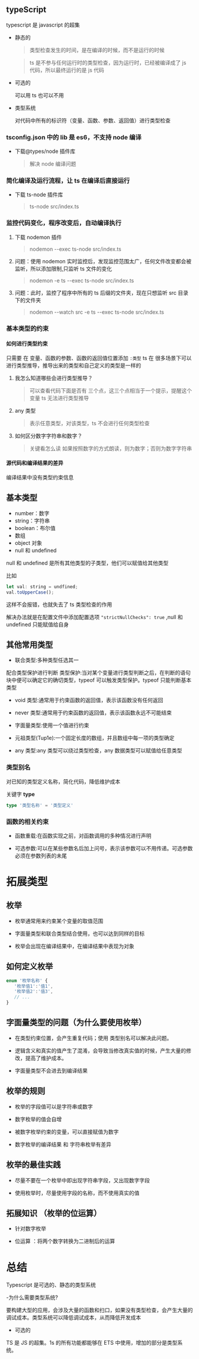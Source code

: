 ## typeScript

typescript 是 javascript 的超集

- 静态的

  > 类型检查发生的时间，是在编译的时候，而不是运行的时候

  > ts 是不参与任何运行时的类型检查，因为运行时，已经被编译成了 js 代码，所以最终运行的是 js 代码

- 可选的

  可以用 ts 也可以不用

- 类型系统

  对代码中所有的标识符（变量、函数、参数、返回值）进行类型检查

### tsconfig.json 中的 lib 是 es6，不支持 node 编译

- 下载@types/node 插件库
  > 解决 node 编译问题

### 简化编译及运行流程，让 ts 在编译后直接运行

- 下载 ts-node 插件库
  > ts-node src/index.ts

### 监控代码变化，程序改变后，自动编译执行

1. 下载 nodemon 插件
   > nodemon --exec ts-node src/index.ts
2. 问题：使用 nodemon 实时监控后，发现监控范围太广，任何文件改变都会被监听，所以添加限制,只监听 ts 文件的变化
   > nodemon -e ts --exec ts-node src/index.ts
3. 问题：此时，监控了程序中所有的 ts 后缀的文件夹，现在只想监听 src 目录下的文件夹
   > nodemon --watch src -e ts --exec ts-node src/index.ts

### 基本类型的约束

#### 如何进行类型约束

只需要 在 变量、函数的参数、函数的返回值位置添加 `:类型`
ts 在 很多场景下可以进行类型推导，推导出来的类型和自己定义的类型是一样的

1. 我怎么知道哪些会进行类型推导？
   > 可以查看代码下面是否有 三个点，这三个点相当于一个提示，提醒这个变量 ts 无法进行类型推导
2. any 类型
   > 表示任意类型，对该类型，ts 不会进行任何类型检查
3. 如何区分数字字符串和数字？
   > 关键看怎么读
   > 如果按照数字的方式朗读，则为数字；否则为数字字符串

#### 源代码和编译结果的差异

编译结果中没有类型约束信息

## 基本类型

- number：数字
- string：字符串
- boolean：布尔值
- 数组
- object 对象
- null 和 undefined

null 和 undefined 是所有其他类型的子类型，他们可以赋值给其他类型

比如

```javascript
let val: string = undfined;
val.toUpperCase();
```

这样不会报错，也就失去了 ts 类型检查的作用

解决办法就是在配置文件中添加配置选项 `"strictNullChecks": true` ,null 和 undefined 只能赋值给自身

## 其他常用类型

- 联合类型:多种类型任选其一

配合类型保护进行判断
类型保护:当对某个变量进行类型判断之后，在判断的语句块中便可以确定它的确切类型，typeof 可以触发类型保护。typeof 只能判断基本类型

- void 类型:通常用于约束函数的返回值，表示该函数没有任何返回

- never 类型:通常用于约束函数的返回值，表示该函数永远不可能结束

- 字面量类型:使用一个值进行约束

- 元祖类型(Tup1e):一个固定长度的数组，并且数组中每一项的类型确定

- any 类型:any 类型可以绕过类型检查，any 数据类型可以赋值给任意类型

### 类型别名

对已知的类型定义名称，简化代码，降低维护成本

关键字 **type**

```typescript
type '类型名称' = '类型定义'
```

### 函数的相关约束

- 函数重载:在函数实现之前，对函数调用的多种情况进行声明

- 可选参数:可以在某些参数名后加上问号，表示该参数可以不用传递。可选参数必须在参数列表的未尾

# 拓展类型

## 枚举

- 枚举通常用来约束某个变量的取值范围

- 字面量类型和联合类型结合使用，也可以达到同样的目标

- 枚举会出现在编译结果中，在编译结果中表现为对象

## 如何定义枚举

```typescript
enum '枚举名称' {
   '枚举值1':'值1',
   '枚举值2':'值3',
   // ...
}
```

## 字面量类型的问题（为什么要使用枚举）

- 在类型约束位置，会产生重复代码；使用 类型别名可以解决此问题。

- 逻辑含义和真实的值产生了混淆，会导致当修改真实值的时候，产生大量的修改，提高了维护成本。

- 字面量类型不会进去到编译结果

## 枚举的规则

- 枚举的字段值可以是字符串或数字

- 数字枚举的值会自增

- 被数字枚举约束的变量，可以直接赋值为数字

- 数字枚举的编译结果 和 字符串枚举有差异

## 枚举的最佳实践

- 尽量不要在一个枚举中即出现字符串字段，又出现数字字段

- 使用枚举时，尽量使用字段的名称，而不使用真实的值

## 拓展知识 （枚举的位运算）

- 针对数字枚举

- 位运算 ：将两个数字转换为二进制后的运算

# 总结

Typescript 是可选的、静态的类型系统

-为什么需要类型系统?

要构建大型的应用，会涉及大量的函数和扫口，如果没有类型检查，会产生大量的调试成本。类型系统可以降低调试成本，从而降低开发成本

- 可选的

TS 是 JS 的超集。1s 的所有功能都能够在 ETS 中使用，增加的部分是类型系统。

